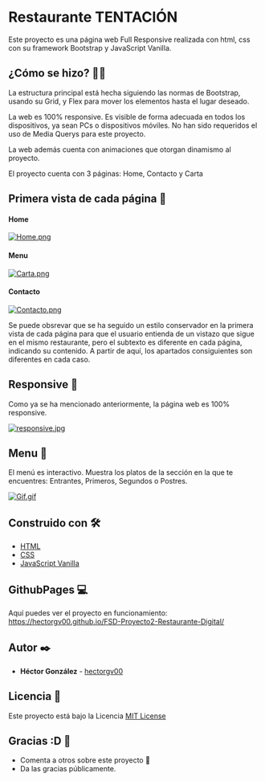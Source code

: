 
# Restaurante TENTACIÓN

Este proyecto es una página web Full Responsive realizada con html, css con su framework Bootstrap y JavaScript Vanilla.

## ¿Cómo se hizo? 👩‍🏭

La estructura principal está hecha siguiendo las normas de Bootstrap, usando su Grid, y Flex para mover los elementos hasta el lugar deseado.

La web es 100% responsive. Es visible de forma adecuada en todos los dispositivos, ya sean PCs o dispositivos móviles. No han sido requeridos el uso de Media Querys para este proyecto.

La web además cuenta con animaciones que otorgan dinamismo al proyecto.

El proyecto cuenta con 3 páginas: Home, Contacto y Carta

## Primera vista de cada página 🥇

#### Home

[![Home.png](https://i.postimg.cc/L8btbGx7/Home.png)](https://postimg.cc/SncYX1F7)

#### Menu

[![Carta.png](https://i.postimg.cc/CLWMrNj7/Carta.png)](https://postimg.cc/GHx1HvgT)

#### Contacto

[![Contacto.png](https://i.postimg.cc/9f6J7TS7/Contacto.png)](https://postimg.cc/sBJYFB3j)

Se puede obsrevar que se ha seguido un estilo conservador en la primera vista de cada página para que el usuario entienda de un vistazo que sigue en el mismo restaurante, pero el subtexto es diferente en cada página, indicando su contenido. A partir de aquí, los apartados consiguientes son diferentes en cada caso.

## Responsive 📑

Como ya se ha mencionado anteriormente, la página web es 100% responsive. 

[![responsive.jpg](https://i.postimg.cc/7Y87BVhN/responsive.jpg)](https://postimg.cc/6TcyqCd7)

## Menu 🍔

El menú es interactivo. Muestra los platos de la sección en la que te encuentres: Entrantes, Primeros, Segundos o Postres.

[![Gif.gif](https://i.postimg.cc/SxMmgwTZ/Gif.gif)](https://postimg.cc/21Cp6Xfv)

## Construido con 🛠️


* [HTML](https://developer.mozilla.org/es/docs/Web/HTML) 
* [CSS](https://developer.mozilla.org/es/docs/Web/CSS) 
* [JavaScript Vanilla](https://developer.mozilla.org/es/docs/Web/JavaScript) 

## GithubPages 💻

Aquí puedes ver el proyecto en funcionamiento: https://hectorgv00.github.io/FSD-Proyecto2-Restaurante-Digital/

## Autor ✒️


* **Héctor González** - [hectorgv00](https://github.com/hectorgv00)

## Licencia 📄

Este proyecto está bajo la Licencia [MIT License](https://github.com/hectorgv00/FSD-Proyecto2-Restaurante-Digital/blob/master/LICENSE)

## Gracias :D 🎁

* Comenta a otros sobre este proyecto 📢
* Da las gracias públicamente.